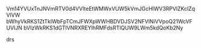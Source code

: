 Vm14YVUxTnJNVmRTV0d4VVlteEtWMWxVUW5kVmJGcHlWV3RPVlZKclZqVlVW
bWhyVkRKS1ZtTklWbFpTCmJFWXpWWHBDVDJSV2NFVlNiVVpoQ21WcVFUVlJN
bVIzWkRKS1dGTlVNRXREYlhRMFdsRTlQUW9LWm5kdQoKb2Ny

drs